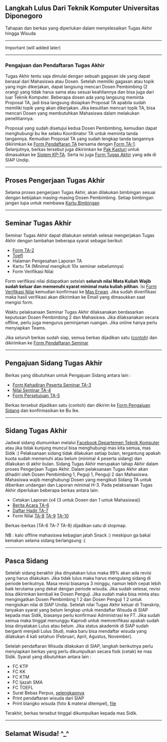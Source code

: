 ## Langkah Lulus Dari Teknik Komputer Universitas Diponegoro
Tahapan dan berkas yang diperlukan dalam menyelesaikan Tugas Akhir hingga Wisuda

---

Important (will added later)

---
### Pengajuan dan Pendaftaran Tugas Akhir
Tugas Akhir tentu saja dimulai dengan sebuah gagasan ide yang dapat berasal dari Mahasiswa atau Dosen. Setelah memiliki gagasan atau topik yang ingin dikerjakan, dapat langsung mencari Dosen Pembimbing (2 orang) yang tidak harus sama atau sesuai keahliannya dan bisa juga dari luar Teknik Komputer. Beberapa dosen ada yang langsung meminta Proposal TA, jadi bisa langsung disiapkan Proposal TA apabila sudah memiliki topik yang akan dikerjakan. Jika kesulitan mencari topik TA, bisa mencari Dosen yang membutuhkan Mahasiswa dalam melakukan penelitiannya. 

Proposal yang sudah disetujui kedua Dosen Pembimbing, kemudian dapat menghubungi bu Ike selaku Koordinator TA untuk meminta tanda tangannya. Kemudian Proposal TA yang sudah lengkap tanda tangannya dikirimkan ke [Form Pendaftaran TA](https://forms.office.com/Pages/ResponsePage.aspx?id=NQQpA3T_0UWuqhc2dyIc-Ai0q1n5FGFKk5DovX2uWAlUNlYyTVJMRURaSzRRSU8zODRGSVo2RVhEMiQlQCN0PWcu&fbclid=IwAR1-XpjjuUePqyp41eRSvsYJ83AIgyGZMk6MHi2u-LqAk435MX_fkn3gz2Q "Pendaftaran TA") bersama dengan [Form TA-1](../main/Berkas/1.%20Pengajuan%20TA/(TA-1)%20Form%20Pendaftaran%20TA.docx "Form TA-1"). Selanjutnya, berkas tersebut juga dikirimkan ke [Pak Kasturi](https://api.whatsapp.com/send/?phone=%2B6285225094418&text&app_absent=0) untuk dimasukkan ke [Sistem KP-TA](http://kp-ta.ce.undip.ac.id/index.php?/admin/pesertata). Serta isi juga [Form Tugas Akhir](https://siap.undip.ac.id/tugas_akhir/mhs/dash) yang ada di SIAP Undip.

---

## Proses Pengerjaan Tugas Akhir
Selama proses pengerjaan Tugas Akhir, akan dilakukan bimbingan sesuai dengan kebijakan masing-masing Dosen Pembimbing. Setiap bimbingan jangan lupa untuk membawa [Kartu Bimbingan](main/Berkas/Kartu%20Bimbingan/Kartu%20Bimbingan.docx)

---

## Seminar Tugas Akhir
Seminar Tugas Akhir dapat dilakukan setelah selesai mengerjakan Tugas Akhir dengan tambahan beberapa syarat sebagai berikut:
  
- [Form TA-2](https://github.com/alvinzf/become-a-graduate-CE-Undip/blob/main/Berkas/2.%20Pengajuan%20Seminar%20TA/(TA-2)%20Form%20Permohonan%20Seminar%20.doc)
- [Toefl](https://seu.apps.undip.ac.id/)
- Halaman Pengesahan Laporan TA
- Kartu TA (Minimal mengikuti 10x seminar sebelumnya)
- Form Verifikasi Nilai

Form verifikasi nilai didapatkan setelah **seluruh nilai Mata Kuliah Wajib sudah keluar dan memenuhi syarat minimal mata kuliah pilihan**. Isi [Form Verifikasi Nilai](https://docs.google.com/forms/d/e/1FAIpQLSdqMnUhSqTFtpYAbUzgfi39f9k_DBKw3LF5G9ZM72mi95-Dxg) kemudian konfirmasi ke [Mas Erwan](https://api.whatsapp.com/send/?phone=%2B6285640156540&text&app_absent=0). Jika sudah diverifikasi maka hasil verifikasi akan dikirimkan ke Email yang dimasukkan saat mengisi form.

Waktu pelaksanaan Seminar Tugas Akhir dilaksanakan berdasarkan keputusan Dosen Pembimbing 2 dan Mahasiswa. Jika dilaksanakan secara offline, perlu juga mengurus peminjaman ruangan. Jika online hanya perlu menyiapkan Teams.

Jika seluruh berkas sudah siap, semua berkas dijadikan satu ([contoh](../main/Berkas/Example/Submit%20-%20Pengajuan%20Seminar.pdf)) dan dikirimkan ke [Form Pendaftaran Seminar](https://forms.office.com/Pages/ResponsePage.aspx?id=NQQpA3T_0UWuqhc2dyIc-Ai0q1n5FGFKk5DovX2uWAlUODU0UUtGUEtUWVNKUzhXUjZaMlhYRks1UyQlQCN0PWcu&fbclid=IwAR0Bnd0-1tBMTCFGoQbMxbGlRC9oLRW78mSeG-kURIBhb_cBH0YDGsURINE)

---

## Pengajuan Sidang Tugas Akhir
Berkas yang dibutuhkan untuk Pengajuan Sidang antara lain :

- [Form Kehadiran Peserta Seminar TA-3](https://github.com/alvinzf/become-a-graduate-CE-Undip/blob/main/Berkas/3.%20Pengajuan%20Sidang/(TA-03)%20Form%20Kehadiran%20Peserta.docx)
- [Nilai Seminar TA-4](https://github.com/alvinzf/become-a-graduate-CE-Undip/blob/main/Berkas/3.%20Pengajuan%20Sidang/(TA-04)%20Nilai%20Seminar%20TA.docx)
- [Form Persetujuan TA-5](https://github.com/alvinzf/become-a-graduate-CE-Undip/blob/main/Berkas/3.%20Pengajuan%20Sidang/(TA-05)%20Form%20Persetujan%20Ujian%20TA.docx)

Berkas tersebut dijadikan satu (contoh) dan dikirim ke [Form Pengajuan Sidang](https://forms.office.com/Pages/ResponsePage.aspx?id=NQQpA3T_0UWuqhc2dyIc-Ai0q1n5FGFKk5DovX2uWAlUOFRZMU42QjAxSFo1WUUxNEZFWDNOU1RaWCQlQCN0PWcu&fbclid=IwAR02L8_R3dO1tbsAXJIyUxljZv0x59Mj3i0jiOwly1w8PltQ0Ic2wYlgzPs) dan konfirmasikan ke Bu Ike.

---

## Sidang Tugas Akhir
Jadwal sidang diumumkan melalui [Facebook Departemen Teknik Komputer](https://www.facebook.com/dept.siskom.undip/) atau jika tidak kunjung muncul bisa menghubungi mas kita semua, mas Sidik :) Pelaksanaan sidang tidak dilakukan setiap bulan, tergantung apakah kuota sudah memenuhi atau belum (minimal 4 peserta sidang) dan dilakukan di akhir bulan. Sidang Tugas Akhir merupakan tahap Akhir dalam proses Pengerjaan Tugas Akhir. Dalam pelaksanaan Tugas Akhir akan dihadiri oleh Dosen Pembimbing 1, Peguji 1, Penguji 2 dan Mahasiswa. Mahasiswa wajib menghubungi Dosen yang mengikuti Sidang TA untuk diberikan undangan dan Laporan minimal H-3. Pada pelaksanaan Tugas Akhir diperlukan beberapa berkas antara lain:

- Cetakan Laporan (x4 (3 untuk Dosen dan 1 untuk Mahasiswa))
- [Berita Acara TA-6](https://github.com/alvinzf/become-a-graduate-CE-Undip/blob/main/Berkas/4.%20Pelaksanaan%20Sidang/(TA-06)%20Berita%20Acara%20Ujian%20TA.docx)
- [Daftar Hadir TA-7](https://github.com/alvinzf/become-a-graduate-CE-Undip/blob/main/Berkas/4.%20Pelaksanaan%20Sidang/(TA-07)%20Daftar%20Hadir%20Ujian%20TA.docx)
- Form Nilai [TA-8](https://github.com/alvinzf/become-a-graduate-CE-Undip/blob/main/Berkas/4.%20Pelaksanaan%20Sidang/(TA-08)%20Nilai%20Ujian%20TA.docx) [TA-9](https://github.com/alvinzf/become-a-graduate-CE-Undip/blob/main/Berkas/4.%20Pelaksanaan%20Sidang/(TA-09)%20Form%20Nilai%20TA.docx) [TA-10](https://github.com/alvinzf/become-a-graduate-CE-Undip/blob/main/Berkas/4.%20Pelaksanaan%20Sidang/(TA-10)%20Form%20Nilai%20TA.docx)

Berkas-berkas (TA-6 TA-7 TA-8) dijadikan satu di stopmap.

NB : kalo offline mahasiswa kebagian jatah Snack :) meskipun ga bakal kemakan selama sidang berlangsung :(

---

## Pasca Sidang
Setelah sidang berakhir jika dinyatakan lulus maka 99% akan ada revisi yang harus dilakukan. Jika tidak lulus maka harus mengulang sidang di periode berikutnya. Masa revisi biasanya 3 minggu, namun lebih cepat lebih baik terutama yang dekat dengan periode wisuda. Jika sudah selesai, revisi bisa dikirimkan kembali ke Dosen Penguji. Jika sudah maka bisa minta atau mengingatkan Dosen Pembimbing 1 2 dan Dosen Penguji 1 2 untuk mengisikan nilai di SIAP Undip. Setelah nilai Tugas Akhir keluar di Transkrip, tanyakan syarat yang belum lengkap untuk mendaftar Wisuda di SIAP kepada mas Sidik, biasanya perlu konfirmasi Administrasi ke FT. Jika sudah semua maka tinggal menunggu Kaprodi untuk memverifikasi apakah sudah bisa dinyatakan Lulus atau belum. Jika status akademik di SIAP sudah berganti menjadi Lulus Studi, maka baru bisa mendaftar wisuda yang dilakukan 4 kali setahun (Februari, April, Agustus, November).

Setelah pendaftaran Wisuda dilakukan di SIAP, langkah berikutnya perlu menyiapkan berkas yang perlu dikumpulkan secara fisik (cetak) ke mas Sidik. Syarat yang dibutuhkan antara lain :
- FC KTP
- FC KK
- FC KTM
- FC Ijazah SMA
- FC TOEFL
- Surat Bebas Perpus, [selengkapnya](../main/Bebas_Perpus.MD)
- Print pendaftaran wisuda dari SIAP 
- Print blangko wisuda (foto & materai ditempel), [file](../main/Berkas/blangko_wisuda%20(2).docx)

Terakhir, berkas tersebut tinggal dikumpulkan kepada mas Sidik.

---

## Selamat Wisuda! ^_^
